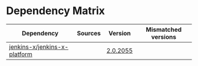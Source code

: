 # Dependency Matrix

Dependency | Sources | Version | Mismatched versions
---------- | ------- | ------- | -------------------
[jenkins-x/jenkins-x-platform](https://github.com/jenkins-x/jenkins-x-platform) |  | [2.0.2055](https://github.com/jenkins-x/jenkins-x-platform/releases/tag/v2.0.2055) | 
